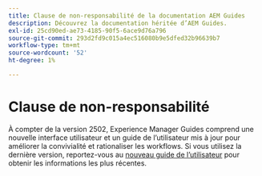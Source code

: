 ```yaml
---
title: Clause de non-responsabilité de la documentation AEM Guides
description: Découvrez la documentation héritée d’AEM Guides.
exl-id: 25cd90ed-ae73-4185-90f5-6ace9d76a796
source-git-commit: 293d2fd9c015a4ec516080b9e5dfed32b96639b7
workflow-type: tm+mt
source-wordcount: '52'
ht-degree: 1%

---
```



# Clause de non-responsabilité

À compter de la version 2502, Experience Manager Guides comprend une nouvelle interface utilisateur et un guide de l’utilisateur mis à jour pour améliorer la convivialité et rationaliser les workflows. Si vous utilisez la dernière version, reportez-vous au [nouveau guide de l’utilisateur](../product-guide/overview.md) pour obtenir les informations les plus récentes.

<!-- If you are using a previous version of Experience Manager Guides, the legacy documentation remains available to support your ongoing needs. You can continue to access the [Old User Guide](overview.md) for detailed information on previous UI workflows and features.
-->